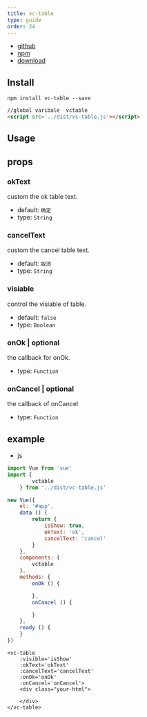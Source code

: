 ```yaml
---
title: vc-table
type: guide
order: 24
---
```


* [github](https://github.com/iwaimai-bi-fe/vc-table)
* [npm](https://www.npmjs.com/package/vc-table)
* [download](https://github.com/iwaimai-bi-fe/vc-table/archive/master.zip)

## Install

```npm
npm install vc-table --save
```

```html
//global varibale  vctable
<script src='../dist/vc-table.js'></script>
```

## Usage

## props

### okText

custom the ok table text.

* default: `确定`
* type: `String`

### cancelText

custom the cancel table text.

* default: `取消`
* type: `String`

### visiable

control the visiable of table.

* default: `false`
* type: `Boolean` 

### onOk | optional

the callback for onOk.

* type: `Function`

### onCancel | optional

the callback of onCancel

* type: `Function`


## example

* js

```js
import Vue from 'vue'
import {
        vctable
    } from '../dist/vc-table.js'

new Vue({
    el: '#app',
    data () {
        return {
            isShow: true,
            okText: 'ok',
            cancelText: 'cancel'
        }
    },
    components: {
        vctable
    },
    methods: {
        onOk () {

        },
        onCancel () {

        }
    },
    ready () {
    }
})
```

```vue
<vc-table 
    :visible='isShow'
    :okText='okText'
    :cancelText='cancelText'
    :onOk='onOk'
    :onCancel='onCancel'>
    <div class="your-html">
        
    </div>     
</vc-table>
```
